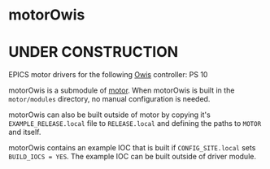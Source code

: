 # motorOwis
# UNDER CONSTRUCTION
EPICS motor drivers for the following [Owis](https://www.owis.eu/en/products/article/PS-10-32-SM/0) controller: PS 10

motorOwis is a submodule of [motor](https://github.com/epics-modules/motor).  When motorOwis is built in the ``motor/modules`` directory, no manual configuration is needed.

motorOwis can also be built outside of motor by copying it's ``EXAMPLE_RELEASE.local`` file to ``RELEASE.local`` and defining the paths to ``MOTOR`` and itself.

motorOwis contains an example IOC that is built if ``CONFIG_SITE.local`` sets ``BUILD_IOCS = YES``.  The example IOC can be built outside of driver module.
